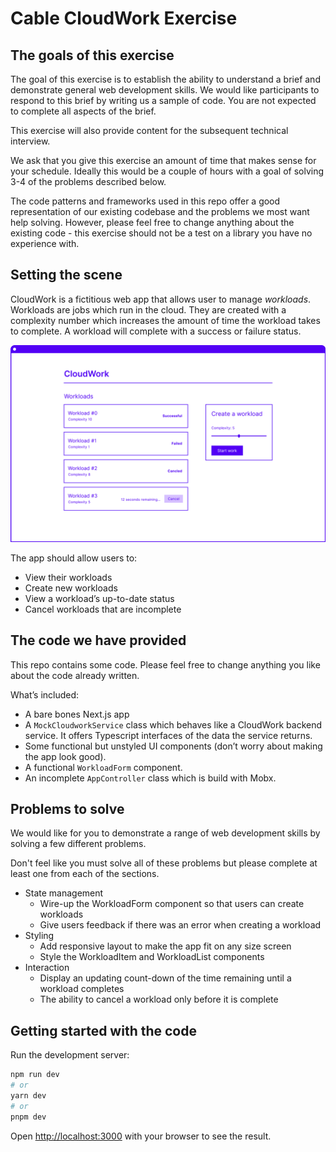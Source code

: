 # Cable CloudWork Exercise

## The goals of this exercise

The goal of this exercise is to establish the ability to understand a brief and demonstrate general web development skills. We would like participants to respond to this brief by writing us a sample of code. You are not expected to complete all aspects of the brief.

This exercise will also provide content for the subsequent technical interview.

We ask that you give this exercise an amount of time that makes sense for your schedule. Ideally this would be a couple of hours with a goal of solving 3-4 of the problems described below.

The code patterns and frameworks used in this repo offer a good representation of our existing codebase and the problems we most want help solving. However, please feel free to change anything about the existing code - this exercise should not be a test on a library you have no experience with.

## Setting the scene

CloudWork is a fictitious web app that allows user to manage _workloads_. Workloads are jobs which run in the cloud. They are created with a complexity number which increases the amount of time the workload takes to complete. A workload will complete with a success or failure status.

![Wireframe of the app](./wireframe.png)

The app should allow users to:

- View their workloads
- Create new workloads
- View a workload’s up-to-date status
- Cancel workloads that are incomplete

## The code we have provided

This repo contains some code. Please feel free to change anything you like about the code already written.

What’s included:

- A bare bones Next.js app
- A `MockCloudworkService` class which behaves like a CloudWork backend service. It offers Typescript interfaces of the data the service returns.
- Some functional but unstyled UI components (don’t worry about making the app look good).
- A functional `WorkloadForm` component.
- An incomplete `AppController` class which is build with Mobx.

## Problems to solve

We would like for you to demonstrate a range of web development skills by solving a few different problems.

Don't feel like you must solve all of these problems but please complete at least one from each of the sections.

- State management
  - Wire-up the WorkloadForm component so that users can create workloads
  - Give users feedback if there was an error when creating a workload
- Styling
  - Add responsive layout to make the app fit on any size screen
  - Style the WorkloadItem and WorkloadList components
- Interaction
  - Display an updating count-down of the time remaining until a workload completes
  - The ability to cancel a workload only before it is complete

## Getting started with the code

Run the development server:

```bash
npm run dev
# or
yarn dev
# or
pnpm dev
```

Open [http://localhost:3000](http://localhost:3000) with your browser to see the result.
